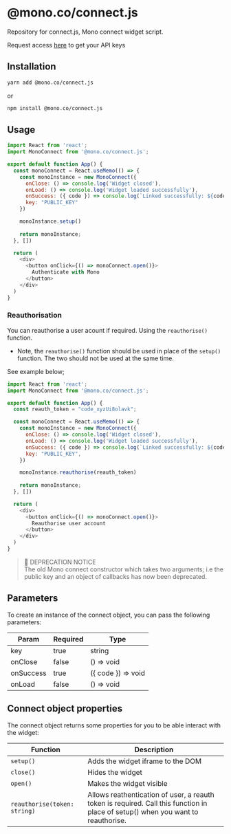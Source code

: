 # @mono.co/connect.js
Repository for connect.js, Mono connect widget script.

Request access [here](https://app.withmono.com/register) to get your API keys

## Installation

```bash
yarn add @mono.co/connect.js
```
or
```bash
npm install @mono.co/connect.js
```

## Usage

```js
import React from 'react';
import MonoConnect from '@mono.co/connect.js';

export default function App() {
  const monoConnect = React.useMemo(() => {
    const monoInstance = new MonoConnect({
      onClose: () => console.log('Widget closed'),
      onLoad: () => console.log('Widget loaded successfully'),
      onSuccess: ({ code }) => console.log(`Linked successfully: ${code}`),
      key: "PUBLIC_KEY"
    })

    monoInstance.setup()
    
    return monoInstance;
  }, [])

  return (
    <div>
      <button onClick={() => monoConnect.open()}>
        Authenticate with Mono
      </button>
    </div>
  )
}
```

### Reauthorisation 

You can reauthorise a user acount if required. Using the `reauthorise()` function. 

- Note, the `reauthorise()` function should be used in place of the `setup()` function. The two should not be used at the same time.

See example below;
```js
import React from 'react';
import MonoConnect from '@mono.co/connect.js';

export default function App() {
  const reauth_token = "code_xyzUi8olavk";

  const monoConnect = React.useMemo(() => {
    const monoInstance = new MonoConnect({
      onClose: () => console.log('Widget closed'),
      onLoad: () => console.log('Widget loaded successfully'),
      onSuccess: ({ code }) => console.log(`Linked successfully: ${code}`),
      key: "PUBLIC_KEY",
    })

    monoInstance.reauthorise(reauth_token)
    
    return monoInstance;
  }, [])

  return (
    <div>
      <button onClick={() => monoConnect.open()}>
        Reauthorise user account
      </button>
    </div>
  )
}
```

> 🔔 DEPRECATION NOTICE  
> The old Mono connect constructor which takes two arguments; i.e the public key and an object of callbacks has now been deprecated. 

## Parameters
To create an instance of the connect object, you can pass the following parameters:

| Param              | Required    | Type        |
| ------------------ | ----------- | ----------- |
| key                | true        | string      |
| onClose            | false       | () => void      |
| onSuccess          | true       | ({ code }) => void      |
| onLoad           | false       | () => void      |

## Connect object properties
The connect object returns some properties for you to be able interact with the widget:

| Function        | Description |
| --------------- | ----------- |
| ```setup()```   | Adds the widget iframe to the DOM       |
| ```close()```   | Hides the widget       |
| ```open()```    | Makes the widget visible        |
| ```reauthorise(token: string)```    | Allows reathentication of user, a reauth token is required. Call this function in place of setup() when you want to reauthorise.       |

